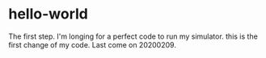 # hello-world
The first step.
I'm longing for a perfect code to run my simulator.
this is the first change of my code.
Last come on 20200209.
